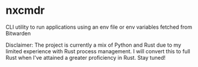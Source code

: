# nxcmdr

CLI utility to run applications using an env file or env variables fetched from Bitwarden

Disclaimer:
The project is currently a mix of Python and Rust due to my limited experience with Rust process management.
I will convert this to full Rust when I've attained a greater proficiency in Rust. Stay tuned!
